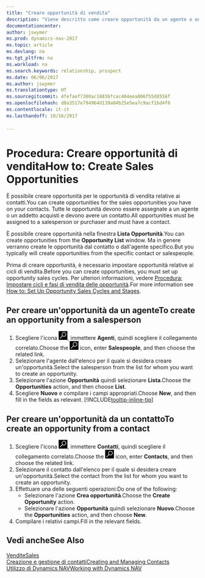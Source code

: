 ```yaml
---
title: "Creare opportunità di vendita"
description: "Viene descritto come creare opportunità da un agente o un contatto in Dynamics NAV."
documentationcenter: 
author: jswymer
ms.prod: dynamics-nav-2017
ms.topic: article
ms.devlang: na
ms.tgt_pltfrm: na
ms.workload: na
ms.search.keywords: relationship, prospect
ms.date: 06/06/2017
ms.author: jswymer
ms.translationtype: HT
ms.sourcegitcommit: 4fefaef7380ac10836fcac404eea006f55d8556f
ms.openlocfilehash: d0a3517e794964d139a04b25e5ea7c9acf1bd4f8
ms.contentlocale: it-it
ms.lasthandoff: 10/16/2017

---
```

# <a name="how-to-create-sales-opportunities"></a><span data-ttu-id="bc1c2-103">Procedura: Creare opportunità di vendita</span><span class="sxs-lookup"><span data-stu-id="bc1c2-103">How to: Create Sales Opportunities</span></span>
<span data-ttu-id="bc1c2-104">È possibile creare opportunità per le opportunità di vendita relative ai contatti.</span><span class="sxs-lookup"><span data-stu-id="bc1c2-104">You can create opportunities for the sales opportunities you have on your contacts.</span></span> <span data-ttu-id="bc1c2-105">Tutte le opportunità devono essere assegnate a un agente o un addetto acquisti e devono avere un contatto.</span><span class="sxs-lookup"><span data-stu-id="bc1c2-105">All opportunities must be assigned to a salesperson or purchaser and must have a contact.</span></span>

<span data-ttu-id="bc1c2-106">È possibile creare opportunità nella finestra **Lista Opportunità**.</span><span class="sxs-lookup"><span data-stu-id="bc1c2-106">You can create opportunities from the **Opportunity List** window.</span></span> <span data-ttu-id="bc1c2-107">Ma in genere verranno create le opportunità dal contatto o dall'agente specifico.</span><span class="sxs-lookup"><span data-stu-id="bc1c2-107">But you typically will create opportunities from the specific contact or salespeople.</span></span>

<span data-ttu-id="bc1c2-108">Prima di creare opportunità, è necessario impostare opportunità relative ai cicli di vendita.</span><span class="sxs-lookup"><span data-stu-id="bc1c2-108">Before you can create opportunities, you must set up opportunity sales cycles.</span></span> <span data-ttu-id="bc1c2-109">Per ulteriori informazioni, vedere [Procedura: Impostare cicli e fasi di vendita delle opportunità](marketing-how-setup-opportunity-sales-cycles-stages.md).</span><span class="sxs-lookup"><span data-stu-id="bc1c2-109">For more information see [How to: Set Up Opportunity Sales Cycles and Stages](marketing-how-setup-opportunity-sales-cycles-stages.md).</span></span>

## <a name="to-create-an-opportunity-from-a-salesperson"></a><span data-ttu-id="bc1c2-110">Per creare un'opportunità da un agente</span><span class="sxs-lookup"><span data-stu-id="bc1c2-110">To create an opportunity from a salesperson</span></span>
1. <span data-ttu-id="bc1c2-111">Scegliere l'icona ![Cerca pagina o report](media/ui-search/search_small.png "icona Cerca pagina o report"), immettere **Agenti**, quindi scegliere il collegamento correlato.</span><span class="sxs-lookup"><span data-stu-id="bc1c2-111">Choose the ![Search for Page or Report](media/ui-search/search_small.png "Search for Page or Report icon") icon, enter **Salespeople**, and then choose the related link.</span></span>
2. <span data-ttu-id="bc1c2-112">Selezionare l'agente dall'elenco per il quale si desidera creare un'opportunità.</span><span class="sxs-lookup"><span data-stu-id="bc1c2-112">Select the salesperson from the list for whom you want to create an opportunity.</span></span>
3. <span data-ttu-id="bc1c2-113">Selezionare l'azione **Opportunità** quindi selezionare **Lista**.</span><span class="sxs-lookup"><span data-stu-id="bc1c2-113">Choose the **Opportunities** action, and then choose **List**.</span></span>
4. <span data-ttu-id="bc1c2-114">Scegliere **Nuovo** e compilare i campi appropriati.</span><span class="sxs-lookup"><span data-stu-id="bc1c2-114">Choose **New**, and then fill in the fields as relevant.</span></span> [!INCLUDE[tooltip-inline-tip](includes/tooltip-inline-tip_md.md)]  



## <a name="to-create-an-opportunity-from-a-contact"></a><span data-ttu-id="bc1c2-115">Per creare un'opportunità da un contatto</span><span class="sxs-lookup"><span data-stu-id="bc1c2-115">To create an opportunity from a contact</span></span>
1. <span data-ttu-id="bc1c2-116">Scegliere l'icona ![Cerca pagina o report](media/ui-search/search_small.png "icona Cerca pagina o report"), immettere **Contatti**, quindi scegliere il collegamento correlato.</span><span class="sxs-lookup"><span data-stu-id="bc1c2-116">Choose the ![Search for Page or Report](media/ui-search/search_small.png "Search for Page or Report icon") icon, enter **Contacts**, and then choose the related link.</span></span>
2. <span data-ttu-id="bc1c2-117">Selezionare il contatto dall'elenco per il quale si desidera creare un'opportunità.</span><span class="sxs-lookup"><span data-stu-id="bc1c2-117">Select the contact from the list for whom you want to create an opportunity.</span></span>
3. <span data-ttu-id="bc1c2-118">Effettuare una delle seguenti operazioni:</span><span class="sxs-lookup"><span data-stu-id="bc1c2-118">Do one of the following:</span></span>
   * <span data-ttu-id="bc1c2-119">Selezionare l'azione **Crea opportunità**.</span><span class="sxs-lookup"><span data-stu-id="bc1c2-119">Choose the **Create Opportunity** action.</span></span>
   * <span data-ttu-id="bc1c2-120">Selezionare l'azione **Opportunità** quindi selezionare **Nuovo**.</span><span class="sxs-lookup"><span data-stu-id="bc1c2-120">Choose the  **Opportunities** action, and then choose **New**.</span></span>
4. <span data-ttu-id="bc1c2-121">Compilare i relativi campi.</span><span class="sxs-lookup"><span data-stu-id="bc1c2-121">Fill in the relevant fields.</span></span>

## <a name="see-also"></a><span data-ttu-id="bc1c2-122">Vedi anche</span><span class="sxs-lookup"><span data-stu-id="bc1c2-122">See Also</span></span>
[<span data-ttu-id="bc1c2-123">Vendite</span><span class="sxs-lookup"><span data-stu-id="bc1c2-123">Sales</span></span>](sales-manage-sales.md)  
[<span data-ttu-id="bc1c2-124">Creazione e gestione di contatti</span><span class="sxs-lookup"><span data-stu-id="bc1c2-124">Creating and Managing Contacts</span></span>](marketing-contacts.md)  
[<span data-ttu-id="bc1c2-125">Utilizzo di Dynamics NAV</span><span class="sxs-lookup"><span data-stu-id="bc1c2-125">Working with Dynamics NAV</span></span>](ui-work-product.md)

